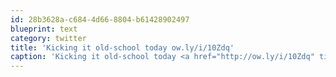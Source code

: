```yaml
---
id: 28b3628a-c684-4d66-8804-b61428902497
blueprint: text
category: twitter
title: 'Kicking it old-school today ow.ly/i/10Zdq'
caption: 'Kicking it old-school today <a href="http://ow.ly/i/10Zdq" title="http://ow.ly/i/10Zdq" class="link link_untco">ow.ly/i/10Zdq</a>'
---
```

